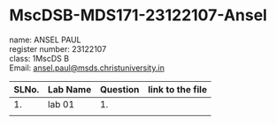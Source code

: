 # MscDSB-MDS171-23122107-Ansel

name: ANSEL PAUL           
register number: 23122107   
class: 1MscDS B  
Email: ansel.paul@msds.christuniversity.in        

| SLNo.         | Lab Name          | Question        |  link to the file | 
| ------------- | ----------------- | ----------------|-------------------|
|        1.     |     lab 01        |       1.        |                   |
|               |                   |                 |                   |
